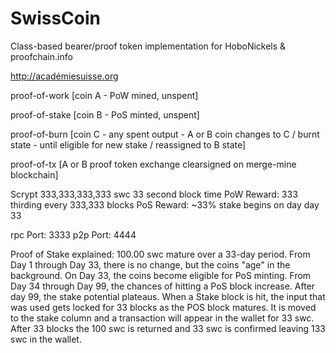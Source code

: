 SwissCoin
=========

Class-based bearer/proof token implementation for HoboNickels & proofchain.info

http://académiesuisse.org

proof-of-work [coin A - PoW mined, unspent]

proof-of-stake [coin B - PoS minted, unspent]

proof-of-burn [coin C - any spent output - A or B coin changes to C / burnt state - until eligible for new stake / reassigned to B state]

proof-of-tx [A or B proof token exchange clearsigned on merge-mine blockchain]

Scrypt
333,333,333,333 swc
33 second block time
PoW Reward: 333 thirding every 333,333 blocks
PoS Reward: ~33% stake begins on day day 33 

rpc Port: 3333
p2p Port: 4444

Proof of Stake explained: 100.00 swc mature over a 33-day period.
From Day 1 through Day 33, there is no change, but the coins "age" in the background.
On Day 33, the coins become eligible for PoS minting.
From Day 34 through Day 99, the chances of hitting a PoS block increase. After day 99, the stake potential plateaus.
When a Stake block is hit, the input that was used gets locked for 33 blocks as the POS block matures. It is moved to the stake column and a transaction will appear in the wallet for 33 swc.
After 33 blocks the 100 swc is returned and 33 swc is confirmed leaving 133 swc in the wallet.


